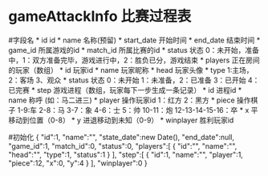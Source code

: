 

gameAttackInfo 比赛过程表
===

#字段名
	* id id
	* name 名称(预留)
	* start_date 开始时间
	* end_date 结束时间
	* game_id 所属游戏的id
	* match_id 所属比赛的id
	* status 状态 0：未开始，准备中，1：双方准备完毕，游戏进行中，2：胜负已分，游戏结束
	* players 正在房间的玩家（数组）
		* id 玩家id
		* name 玩家昵称
		* head 玩家头像
		* type 1:主场，2：客场 3、观众
		* status 状态 0：未开始 1：未准备，2：已准备 3：已开始 4：已完赛
	* step 游戏进程（数组，玩家每下一步生成一条记录）
		* id 进程id
		* name 称呼 (如：马二进三)
		* player 操作玩家id 1：红方 2：黑方
		* piece 操作棋子 1-9:车 2-8：马 3-7：象 4-6：士 5：帅 10-11：炮 12-13-14-15-16：卒
		* x 平移动到位置（0-8）
		* y 进退移动到未知（0-9）
	* winplayer 胜利玩家id


#初始化
 	{
 		"id":1,
 		"name":"",
 		"state_date":new Date(),
 		"end_date":null,
 		"game_id":1,
 		"match_id":0,
 		"status":0,
 		"players":[
 			{
 				"id":"",
 				"name":"",
 				"head":"",
 				"type":1,
 				"status":1
 			}
 		],
 		"step":[
 			{
 				"id":1,
 				"name":"",
 				"player":1,
 				"piece":12,
 				"x":0,
 				"y":4
 			}
 		],
 		"winplayer":0
 	}